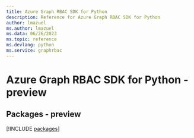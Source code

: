 ```yaml
---
title: Azure Graph RBAC SDK for Python
description: Reference for Azure Graph RBAC SDK for Python
author: lmazuel
ms.author: lmazuel
ms.data: 06/26/2023
ms.topic: reference
ms.devlang: python
ms.service: graphrbac
---
```

# Azure Graph RBAC SDK for Python - preview
## Packages - preview
[!INCLUDE [packages](graph-rbac-index.md)]